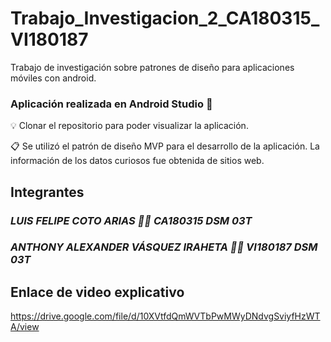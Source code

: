 # Trabajo_Investigacion_2_CA180315_VI180187
Trabajo de investigación sobre patrones de diseño para aplicaciones móviles con android.

### Aplicación realizada en Android Studio :robot:

:bulb: Clonar el repositorio para poder visualizar la aplicación. 

:clipboard: Se utilizó el patrón de diseño MVP para el desarrollo de la aplicación. La información de los datos curiosos fue obtenida de sitios web.

## Integrantes
### _LUIS FELIPE COTO ARIAS :man_technologist: CA180315 DSM 03T_
### _ANTHONY ALEXANDER VÁSQUEZ IRAHETA :man_technologist: VI180187 DSM 03T_

## Enlace de video explicativo  
https://drive.google.com/file/d/10XVtfdQmWVTbPwMWyDNdvgSviyfHzWTA/view
